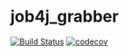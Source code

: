 # job4j_grabber
[![Build Status](https://app.travis-ci.com/chulkovdmitry/job4j_grabber.svg?branch=master)](https://app.travis-ci.com/chulkovdmitry/job4j_grabber)
[![codecov](https://codecov.io/gh/chulkovdmitry/job4j_grabber/branch/master/graph/badge.svg?token=4221A4UQSL)](https://codecov.io/gh/chulkovdmitry/job4j_grabber)

